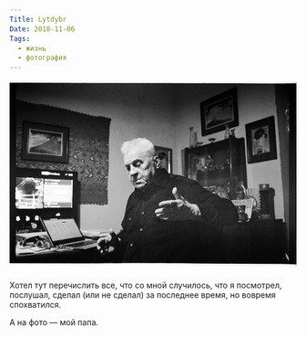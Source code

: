 ```yaml
---
Title: Lytdybr
Date: 2018-11-06
Tags:
  - жизнь
  - фотография
---
```


![dad.jpg](images/dad.jpg)

Хотел тут перечислить все, что со мной случилось, что я посмотрел, послушал, сделал (или не сделал) за последнее время, но вовремя спохватился.

А на фото — мой папа.